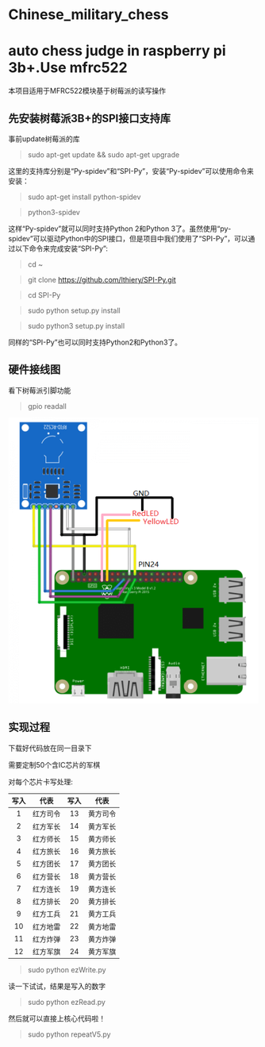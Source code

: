 # Chinese_military_chess
auto chess judge in raspberry pi 3b+.Use mfrc522
==========
本项目适用于MFRC522模块基于树莓派的读写操作

先安装树莓派3B+的SPI接口支持库
------------------------------
事前update树莓派的库

>sudo apt-get update && sudo apt-get upgrade

这里的支持库分别是“Py-spidev”和“SPI-Py”，安装“Py-spidev”可以使用命令来安装：

>sudo apt-get install python-spidev

>python3-spidev

这样“Py-spidev”就可以同时支持Python 2和Python 3了。虽然使用“py-spidev”可以驱动Python中的SPI接口，但是项目中我们使用了“SPI-Py”，可以通过以下命令来完成安装“SPI-Py”:

>cd ~

>git clone https://github.com/lthiery/SPI-Py.git

>cd SPI-Py

>sudo python setup.py install

>sudo python3 setup.py install

同样的“SPI-Py”也可以同时支持Python2和Python3了。

硬件接线图
----
看下树莓派引脚功能
>gpio readall

![raspi](https://github.com/ChanJeff123/Chinese_military_chess/blob/master/pic/rc522_rfid_raspberry_pi.png)

实现过程
----
下载好代码放在同一目录下

需要定制50个含IC芯片的军棋

对每个芯片卡写处理:

| 写入 | 代表 | 写入 | 代表 |
| :------: | :------: | :------: | :------: |
| 1 | 红方司令 | 13 | 黄方司令 |
| 2 | 红方军长 | 14 | 黄方军长 |
| 3 | 红方师长 | 15 | 黄方师长 |
| 4 | 红方旅长 | 16 | 黄方旅长 |
| 5 | 红方团长 | 17 | 黄方团长 |
| 6 | 红方营长 | 18 | 黄方营长 |
| 7 | 红方连长 | 19 | 黄方连长 |
| 8 | 红方排长 | 20 | 黄方排长 |
| 9 | 红方工兵 | 21 | 黄方工兵 |
| 10 | 红方地雷 | 22 | 黄方地雷 |
| 11 | 红方炸弹 | 23 | 黄方炸弹 |
| 12 | 红方军旗 | 24 | 黄方军旗 |

>sudo python ezWrite.py

读一下试试，结果是写入的数字
>sudo python ezRead.py

然后就可以直接上核心代码啦！
>sudo python repeatV5.py
